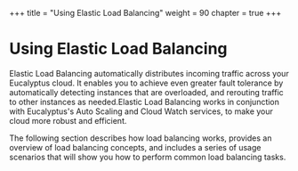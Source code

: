 +++
title = "Using Elastic Load Balancing"
weight = 90
chapter = true
+++


# Using Elastic Load Balancing
Elastic Load Balancing automatically distributes incoming traffic across your Eucalyptus cloud. It enables you to achieve even greater fault tolerance by automatically detecting instances that are overloaded, and rerouting traffic to other instances as needed.Elastic Load Balancing works in conjunction with Eucalyptus's Auto Scaling and Cloud Watch services, to make your cloud more robust and efficient. 

The following section describes how load balancing works, provides an overview of load balancing concepts, and includes a series of usage scenarios that will show you how to perform common load balancing tasks. 




